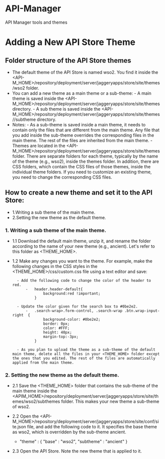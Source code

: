 # API-Manager
API Manager tools and themes

# Adding a New API Store Theme

## Folder structure of the API Store themes

- The default theme of the API Store is named wso2. You find it inside the <API-M_HOME>/repository/deployment/server/jaggeryapps/store/site/themes/wso2 folder.
- You can add a new theme as a main theme or a sub-theme:
		- A main theme is saved inside the <API-M_HOME>/repository/deployment/server/jaggeryapps/store/site/themes directory.
		- A sub theme is saved inside the <API-M_HOME>/repository/deployment/server/jaggeryapps/store/site/themes/<main-theme-directory>/subtheme directory.
- Notes:
		- As a sub-theme is saved inside a main theme, it needs to contain only the files that are different from the main theme. Any file that you add inside the sub-theme overrides the corresponding files in the main theme. The rest of the files are inherited from the main theme. 
		- Themes are located in the <API-M_HOME>/repository/deployment/server/jaggeryapps/store/site/themes folder. There are separate folders for each theme, typically by the name of the theme (e.g., wso2), inside the themes folder. In addition, there are CSS folders, which contain the CSS files of those themes, inside the individual theme folders. If you need to customize an existing theme, you need to change the corresponding CSS files.

## How to create a new theme and set it to the API Store: 

- 1.Writing a sub theme of the main theme.
- 2.Setting the new theme as the default theme.

### 1. Writing a sub theme of the main theme.

- 1.1 Download the default main theme, unzip it, and rename the folder according to the name of your new theme (e.g., ancient). Let's refer to this folder as <THEME_HOME>.

- 1.2 Make any changes you want to the theme. For example, make the following changes in the CSS styles in the <THEME_HOME>/css/custom.css file using a text editor and save:

		- Add the following code to change the color of the header to red.
			- 	header.header-default{
					background:red !important;
				}
		
		- Update the color given for the search box to #0be2e2.
			- 	.search-wrap>.form-control, .search-wrap .btn.wrap-input-right  {
					background-color: #0be2e2;
					border: 0px;
					color: #FFF;
					height: 40px;
					margin-top:-3px;
				}
		 
		- As you plan to upload the theme as a sub-theme of the default main theme, delete all the files in your <THEME_HOME> folder except the ones that you edited. The rest of the files are automatically applied from the main theme.

### 2. Setting the new theme as the default theme.

- 2.1 Save the <THEME_HOME> folder that contains the sub-theme of the main theme inside the <APIM_HOME>/repository/deployment/server/jaggeryapps/store/site/themes/wso2/subthemes folder. This makes your new theme a sub-theme of wso2. 

- 2.2 Open the <API-M_HOME>/repository/deployment/server/jaggeryapps/store/site/conf/site.json file, and add the following code to it. It specifies the base theme as wso2, which is overridden by the sub-theme ancient.
	- 	"theme" : {
			"base" : "wso2",
			"subtheme" : "ancient"
		}

- 2.3 Open the API Store. Note the new theme that is applied to it.
